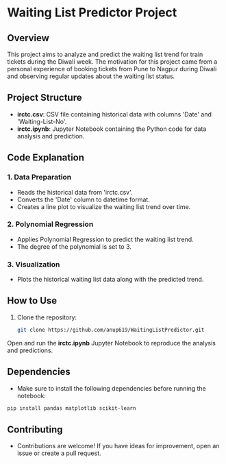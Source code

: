 # Waiting List Predictor Project

## Overview

This project aims to analyze and predict the waiting list trend for train tickets during the Diwali week. The motivation for this project came from a personal experience of booking tickets from Pune to Nagpur during Diwali and observing regular updates about the waiting list status.

## Project Structure

- **irctc.csv**: CSV file containing historical data with columns 'Date' and 'Waiting-List-No'.
- **irctc.ipynb**: Jupyter Notebook containing the Python code for data analysis and prediction.

## Code Explanation

### 1. Data Preparation
- Reads the historical data from 'irctc.csv'.
- Converts the 'Date' column to datetime format.
- Creates a line plot to visualize the waiting list trend over time.

### 2. Polynomial Regression
- Applies Polynomial Regression to predict the waiting list trend.
- The degree of the polynomial is set to 3.

### 3. Visualization
- Plots the historical waiting list data along with the predicted trend.

## How to Use

1. Clone the repository:

   ```bash
   git clone https://github.com/anup619/WaitingListPredictor.git

   ```

Open and run the **irctc.ipynb** Jupyter Notebook to reproduce the analysis and predictions.

## Dependencies
- Make sure to install the following dependencies before running the notebook:

```bash
pip install pandas matplotlib scikit-learn
```

## Contributing
- Contributions are welcome! If you have ideas for improvement, open an issue or create a pull request.
